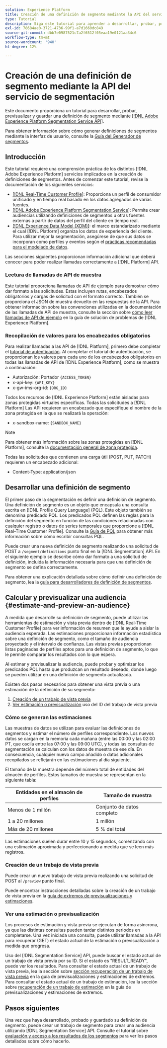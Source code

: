 ```yaml
---
solution: Experience Platform
title: Creación de una definición de segmento mediante la API del servicio de segmentación
type: Tutorial
description: Siga este tutorial para aprender a desarrollar, probar, previsualizar y guardar una definición de segmento mediante la API del servicio de segmentación de Adobe Experience Platform.
exl-id: 78684ae0-3721-4736-99f1-a7d1660dc849
source-git-commit: dbb7e0987521c7a2f6512f05eaa19e0121aa34c6
workflow-type: tm+mt
source-wordcount: '940'
ht-degree: 12%

---
```


# Creación de una definición de segmento mediante la API del servicio de segmentación

Este documento proporciona un tutorial para desarrollar, probar, previsualizar y guardar una definición de segmento mediante [[!DNL Adobe Experience Platform Segmentation Service API]](../api/getting-started.md).

Para obtener información sobre cómo generar definiciones de segmentos mediante la interfaz de usuario, consulte la [Guía del Generador de segmentos](../ui/overview.md).

## Introducción

Este tutorial requiere una comprensión práctica de los distintos [!DNL Adobe Experience Platform] servicios implicados en la creación de definiciones de segmentos. Antes de comenzar este tutorial, revise la documentación de los siguientes servicios:

- [[!DNL Real-Time Customer Profile]](../../profile/home.md): Proporciona un perfil de consumidor unificado y en tiempo real basado en los datos agregados de varias fuentes.
- [[!DNL Adobe Experience Platform Segmentation Service]](../home.md): Permite crear audiencias utilizando definiciones de segmentos u otras fuentes externas a partir de datos del perfil del cliente en tiempo real.
- [[!DNL Experience Data Model (XDM)]](../../xdm/home.md): el marco estandarizado mediante el cual [!DNL Platform] organiza los datos de experiencia del cliente. Para utilizar mejor la segmentación, asegúrese de que sus datos se incorporan como perfiles y eventos según el [prácticas recomendadas para el modelado de datos](../../xdm/schema/best-practices.md).

Las secciones siguientes proporcionan información adicional que deberá conocer para poder realizar llamadas correctamente a [!DNL Platform] API.

### Lectura de llamadas de API de muestra

Este tutorial proporciona llamadas de API de ejemplo para demostrar cómo dar formato a las solicitudes. Estas incluyen rutas, encabezados obligatorios y cargas de solicitud con el formato correcto. También se proporciona el JSON de muestra devuelto en las respuestas de la API. Para obtener información sobre las convenciones utilizadas en la documentación de las llamadas de API de muestra, consulte la sección sobre [cómo leer llamadas de API de ejemplo](../../landing/troubleshooting.md#how-do-i-format-an-api-request) en la guía de solución de problemas de [!DNL Experience Platform].

### Recopilación de valores para los encabezados obligatorios

Para realizar llamadas a las API de [!DNL Platform], primero debe completar el [tutorial de autenticación](https://www.adobe.com/go/platform-api-authentication-en). Al completar el tutorial de autenticación, se proporcionan los valores para cada uno de los encabezados obligatorios en todas las llamadas de API de [!DNL Experience Platform], como se muestra a continuación:

- Autorización: Portador `{ACCESS_TOKEN}`
- x-api-key: `{API_KEY}`
- x-gw-ims-org-id: `{ORG_ID}`

Todos los recursos de [!DNL Experience Platform] están aisladas para zonas protegidas virtuales específicas. Todas las solicitudes a [!DNL Platform] Las API requieren un encabezado que especifique el nombre de la zona protegida en la que se realizará la operación:

- x-sandbox-name: `{SANDBOX_NAME}`

>[!NOTE]
>
>Para obtener más información sobre las zonas protegidas en [!DNL Platform], consulte la [documentación general de zona protegida](../../sandboxes/home.md).

Todas las solicitudes que contienen una carga útil (POST, PUT, PATCH) requieren un encabezado adicional:

- Content-Type: application/json

## Desarrollar una definición de segmento

El primer paso de la segmentación es definir una definición de segmento. Una definición de segmento es un objeto que encapsula una consulta escrita en [!DNL Profile Query Language] (PQL). Este objeto también se denomina predicado PQL. Los predicados PQL definen las reglas para la definición del segmento en función de las condiciones relacionadas con cualquier registro o datos de series temporales que proporcione a [!DNL Real-Time Customer Profile]. Consulte la [Guía de PQL](../pql/overview.md) para obtener más información sobre cómo escribir consultas PQL.

Puede crear una nueva definición de segmento realizando una solicitud de POST a `/segment/definitions` punto final en la [!DNL Segmentation] API. En el siguiente ejemplo se describe cómo dar formato a una solicitud de definición, incluida la información necesaria para que una definición de segmento se defina correctamente.

Para obtener una explicación detallada sobre cómo definir una definición de segmento, lea la [guía para desarrolladores de definición de segmentos](../api/segment-definitions.md#create).

## Calcular y previsualizar una audiencia {#estimate-and-preview-an-audience}

A medida que desarrolle su definición de segmento, puede utilizar las herramientas de estimación y vista previa dentro de [!DNL Real-Time Customer Profile] para ver información de resumen que le ayude a aislar la audiencia esperada. Las estimaciones proporcionan información estadística sobre una definición de segmento, como el tamaño de audiencia proyectado y el intervalo de confianza. Las vistas previas proporcionan listas paginadas de perfiles aptos para una definición de segmento, lo que le permite comparar los resultados con lo que espera.

Al estimar y previsualizar la audiencia, puede probar y optimizar los predicados PQL hasta que produzcan un resultado deseado, donde luego se pueden utilizar en una definición de segmento actualizada.

Existen dos pasos necesarios para obtener una vista previa o una estimación de la definición de su segmento:

1. [Creación de un trabajo de vista previa](#create-a-preview-job)
2. [Ver estimación o previsualización](#view-an-estimate-or-preview) uso del ID del trabajo de vista previa

### Cómo se generan las estimaciones

Las muestras de datos se utilizan para evaluar las definiciones de segmentos y estimar el número de perfiles correspondiente. Los nuevos datos se cargan en la memoria cada mañana (entre las 00:00 y las 02:00 PT, que oscila entre las 07:00 y las 09:00 UTC), y todas las consultas de segmentación se calculan con los datos de muestra de ese día. En consecuencia, cualquier nuevo campo añadido o datos adicionales recopilados se reflejarán en las estimaciones al día siguiente.

El tamaño de la muestra depende del número total de entidades del almacén de perfiles. Estos tamaños de muestra se representan en la siguiente tabla:

| Entidades en el almacén de perfiles | Tamaño de muestra |
| ------------------------- | ----------- |
| Menos de 1 millón | Conjunto de datos completo |
| 1 a 20 millones | 1 millón |
| Más de 20 millones | 5 % del total |

Las estimaciones suelen durar entre 10 y 15 segundos, comenzando con una estimación aproximada y perfeccionando a medida que se leen más registros.

### Creación de un trabajo de vista previa

Puede crear un nuevo trabajo de vista previa realizando una solicitud de POST al `/preview` punto final.

Puede encontrar instrucciones detalladas sobre la creación de un trabajo de vista previa en la [guía de extremos de previsualizaciones y estimaciones](../api/previews-and-estimates.md#create-preview).

### Ver una estimación o previsualización

Los procesos de estimación y vista previa se ejecutan de forma asíncrona, ya que las distintas consultas pueden tardar distintos periodos en completarse. Una vez iniciada una consulta, puede utilizar llamadas a la API para recuperar (GET) el estado actual de la estimación o previsualización a medida que progresa.

Uso del [!DNL Segmentation Service] API, puede buscar el estado actual de un trabajo de vista previa por su ID. Si el estado es &quot;RESULT_READY&quot;, puede ver los resultados. Para consultar el estado actual de un trabajo de vista previa, lea la sección sobre [sección recuperación de un trabajo de vista previa](../api/previews-and-estimates.md#get-preview) en la guía de previsualizaciones y estimaciones de extremos. Para consultar el estado actual de un trabajo de estimación, lea la sección sobre [recuperación de un trabajo de estimación](../api/previews-and-estimates.md#get-estimate) en la guía de previsualizaciones y estimaciones de extremos.


## Pasos siguientes

Una vez que haya desarrollado, probado y guardado su definición de segmento, puede crear un trabajo de segmento para crear una audiencia utilizando [!DNL Segmentation Service] API. Consulte el tutorial sobre [evaluación y acceso a los resultados de los segmentos](./evaluate-a-segment.md) para ver los pasos detallados sobre cómo hacerlo.

